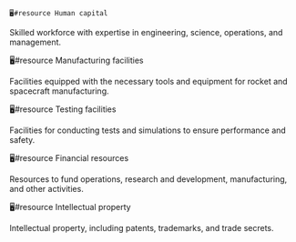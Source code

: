     🖥️#resource Human capital

Skilled workforce with expertise in engineering, science, operations, and management.

🖥️#resource Manufacturing facilities

Facilities equipped with the necessary tools and equipment for rocket and spacecraft manufacturing.

🖥️#resource Testing facilities

Facilities for conducting tests and simulations to ensure performance and safety.

🖥️#resource Financial resources

Resources to fund operations, research and development, manufacturing, and other activities.

🖥️#resource Intellectual property

Intellectual property, including patents, trademarks, and trade secrets.




